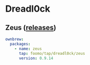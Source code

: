 # Dreadl0ck

## Zeus ([releases](https://github.com/dreadl0ck/zeus/releases))

```yaml
ownbrew:
  packages:
    - name: zeus
      tap: foomo/tap/dreadl0ck/zeus
      version: 0.9.14
```
